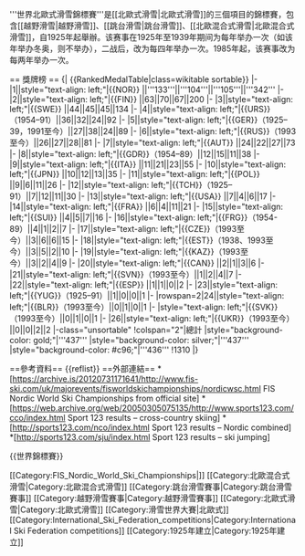 '''世界北歐式滑雪錦標賽'''是[[北歐式滑雪|北歐式滑雪]]的三個項目的錦標賽，包含[[越野滑雪|越野滑雪]]、[[跳台滑雪|跳台滑雪]]、[[北歐混合式滑雪|北歐混合式滑雪]]，自1925年起舉辦。该赛事在1925年至1939年期间为每年举办一次（如该年举办冬奥，则不举办），二战后，改为每四年举办一次。1985年起，该赛事改为每两年举办一次。

== 獎牌榜 ==
{| {{RankedMedalTable|class=wikitable sortable}}
|-
|1||style="text-align: left;"|{{NOR}} ||'''133'''||'''104'''||'''105'''||'''342'''
|-
|2||style="text-align: left;"|{{FIN}} ||63||70||67||200
|-
|3||style="text-align: left;"|{{SWE}} ||44||45||45||134
|-
|4||style="text-align: left;"|{{URS}}（1954–91）||36||32||24||92
|-
|5||style="text-align: left;"|{{GER}}（1925–39，1991至今）||27||38||24||89
|-
|6||style="text-align: left;"|{{RUS}}（1993至今）||26||27||28||81
|-
|7||style="text-align: left;"|{{AUT}} ||24||22||27||73
|-
|8||style="text-align: left;"|{{GDR}}（1954–89）||12||15||11||38
|-
|9||style="text-align: left;"|{{ITA}} ||11||21||23||55
|-
|10||style="text-align: left;"|{{JPN}} ||10||12||13||35
|-
|11||style="text-align: left;"|{{POL}} ||9||6||11||26
|-
|12||style="text-align: left;"|{{TCH}}（1925–91）||7||12||11||30
|-
|13||style="text-align: left;"|{{USA}} ||7||4||6||17
|-
|14||style="text-align: left;"|{{FRA}} ||6||4||11||21
|-
|15||style="text-align: left;"|{{SUI}} ||4||5||7||16
|-
|16||style="text-align: left;"|{{FRG}}（1954-89）||4||1||2||7
|-
|17||style="text-align: left;"|{{CZE}}（1993至今）||3||6||6||15
|-
|18||style="text-align: left;"|{{EST}}（1938、1993至今）||3||5||2||10
|-
|19||style="text-align: left;"|{{KAZ}}（1993至今）||3||2||4||9
|-
|20||style="text-align: left;"|{{CAN}} ||2||1||3||6
|-
|21||style="text-align: left;"|{{SVN}}（1993至今）||1||2||4||7
|-
|22||style="text-align: left;"|{{ESP}} ||1||1||0||2
|-
|23||style="text-align: left;"|{{YUG}}（1925–91）||1||0||0||1
|-
|rowspan=2|24||style="text-align: left;"|{{BLR}}（1993至今）||0||1||0||1
|-
|style="text-align: left;"|{{SVK}}（1993至今）||0||1||0||1
|-
|26||style="text-align: left;"|{{UKR}}（1993至今） ||0||0||2||2
|-class="unsortable"
!colspan="2"|總計
|style="background-color: gold;"|'''437'''
|style="background-color: silver;"|'''437'''
|style="background-color: #c96;"|'''436'''
!1310
|}

==參考資料==
{{reflist}}
==外部連結==
*[https://archive.is/20120731171641/http://www.fis-ski.com/uk/majorevents/fisworldskichampionships/nordicwsc.html FIS Nordic World Ski Championships from official site]
*[https://web.archive.org/web/20050305075135/http://www.sports123.com/cco/index.html Sport 123 results – cross-country skiing]
*[http://sports123.com/nco/index.html Sport 123 results – Nordic combined]
*[http://sports123.com/sju/index.html Sport 123 results – ski jumping]

{{世界錦標賽}}

[[Category:FIS_Nordic_World_Ski_Championships|]]
[[Category:北歐混合式滑雪|Category:北歐混合式滑雪]]
[[Category:跳台滑雪賽事|Category:跳台滑雪賽事]]
[[Category:越野滑雪賽事|Category:越野滑雪賽事]]
[[Category:北歐式滑雪|Category:北歐式滑雪]]
[[Category:滑雪世界大賽|北歐式]]
[[Category:International_Ski_Federation_competitions|Category:International Ski Federation competitions]]
[[Category:1925年建立|Category:1925年建立]]